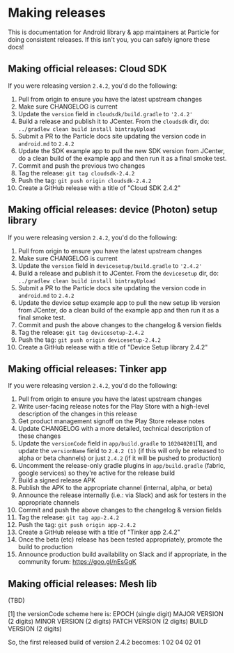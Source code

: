 # Making releases

This is documentation for Android library & app maintainers at Particle for doing consistent releases.  If this isn't you, you can safely ignore these docs!


## Making official releases: Cloud SDK

If you were releasing version `2.4.2`, you'd do the following:

1. Pull from origin to ensure you have the latest upstream changes
2. Make sure CHANGELOG is current
3. Update the `version` field in `cloudsdk/build.gradle` to `'2.4.2'`
4. Build a release and publish it to JCenter.  From the `cloudsdk` dir, 
do: `../gradlew clean build install bintrayUpload`
5. Submit a PR to the Particle docs site updating the version code in `android.md` to `2.4.2`
6. Update the SDK example app to pull the new SDK version from JCenter, do a clean build of the example app and then run it as a final smoke test.
7. Commit and push the previous two changes
8. Tag the release: `git tag cloudsdk-2.4.2`
9. Push the tag: `git push origin cloudsdk-2.4.2`
10. Create a GitHub release with a title of "Cloud SDK 2.4.2"


## Making official releases: device (Photon) setup library

If you were releasing version `2.4.2`, you'd do the following:

1. Pull from origin to ensure you have the latest upstream changes
2. Make sure CHANGELOG is current
3. Update the `version` field in `devicesetup/build.gradle` to `'2.4.2'`
4. Build a release and publish it to JCenter.  From the `devicesetup` dir, 
do: `../gradlew clean build install bintrayUpload`
5. Submit a PR to the Particle docs site updating the version code in `android.md` to `2.4.2`
6. Update the device setup example app to pull the new setup lib version from JCenter, do a clean build of the example app and then run it as a final smoke test.
7. Commit and push the above changes to the changelog & version fields
8. Tag the release: `git tag devicesetup-2.4.2`
9. Push the tag: `git push origin devicesetup-2.4.2`
10. Create a GitHub release with a title of "Device Setup library 2.4.2"


## Making official releases: Tinker app

If you were releasing version `2.4.2`, you'd do the following:

1. Pull from origin to ensure you have the latest upstream changes
2. Write user-facing release notes for the Play Store with a high-level description of the changes in this release
3. Get product management signoff on the Play Store release notes
4. Update CHANGELOG with a more detailed, technical description of these changes
5. Update the `versionCode` field in `app/build.gradle` to `102040201`[1], and update the `versionName` field to `2.4.2 (1)` (if this will only be released to alpha or beta channels) or just `2.4.2` (if it will be pushed to production)
6. Uncomment the release-only gradle plugins in `app/build.gradle` (fabric, google services) so they're active for the release build
7. Build a signed release APK
8. Publish the APK to the appropriate channel (internal, alpha, or beta)
9. Announce the release internally (i.e.: via Slack) and ask for testers in the appropriate channels
10. Commit and push the above changes to the changelog & version fields
11. Tag the release: `git tag app-2.4.2`
12. Push the tag: `git push origin app-2.4.2`
13. Create a GitHub release with a title of "Tinker app 2.4.2"
14. Once the beta (etc) release has been tested appropriately, promote the build to production
15. Announce production build availability on Slack and if appropriate, in the community forum: https://goo.gl/nEsGgK



## Making official releases: Mesh lib

(TBD)



[1] the versionCode scheme here is:
EPOCH (single digit)
MAJOR VERSION (2 digits)
MINOR VERSION (2 digits)
PATCH VERSION (2 digits)
BUILD VERSION (2 digits)

So, the first released build of version 2.4.2 becomes:
1 02 04 02 01
